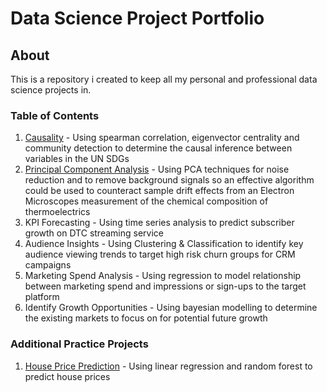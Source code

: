 # Data Science Project Portfolio

## About
This is a repository i created to keep all my personal and professional data science projects in.

### Table of Contents
1. [Causality](https://github.com/BNAKP/DSPortfolio/tree/main/Causality) - Using spearman correlation, eigenvector centrality and community detection to determine the causal inference between variables in the UN SDGs
2. [Principal Component Analysis](https://github.com/BNAKP/DSPortfolio/tree/main/Principal%20Component%20Analysis) - Using PCA techniques for noise reduction and to remove background signals so an effective algorithm could be used to counteract sample drift effects from an Electron Microscopes measurement of the chemical composition of thermoelectrics
3. KPI Forecasting - Using time series analysis to predict subscriber growth on DTC streaming service
4. Audience Insights - Using Clustering & Classification to identify key audience viewing trends to target high risk churn groups for CRM campaigns
5. Marketing Spend Analysis - Using regression to model relationship between marketing spend and impressions or sign-ups to the target platform
6. Identify Growth Opportunities - Using bayesian modelling to determine the existing markets to focus on for potential future growth

### Additional Practice Projects
1. [House Price Prediction](https://github.com/BNAKP/DS_Portfolio/tree/main/Practice%20Projects/House%20Price%20Prediction) - Using linear regression and random forest to predict house prices
